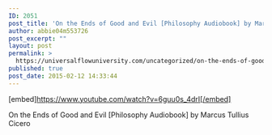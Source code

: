 ```yaml
---
ID: 2051
post_title: 'On the Ends of Good and Evil [Philosophy Audiobook] by Marcus Tullius Cicero'
author: abbie04m553726
post_excerpt: ""
layout: post
permalink: >
  https://universalflowuniversity.com/uncategorized/on-the-ends-of-good-and-evil-philosophy-audiobook-by-marcus-tullius-cicero/
published: true
post_date: 2015-02-12 14:33:44
---
```

[embed]https://www.youtube.com/watch?v=6guu0s_4drI[/embed]<br>
<p>On the Ends of Good and Evil [Philosophy Audiobook] by Marcus Tullius Cicero</p>
